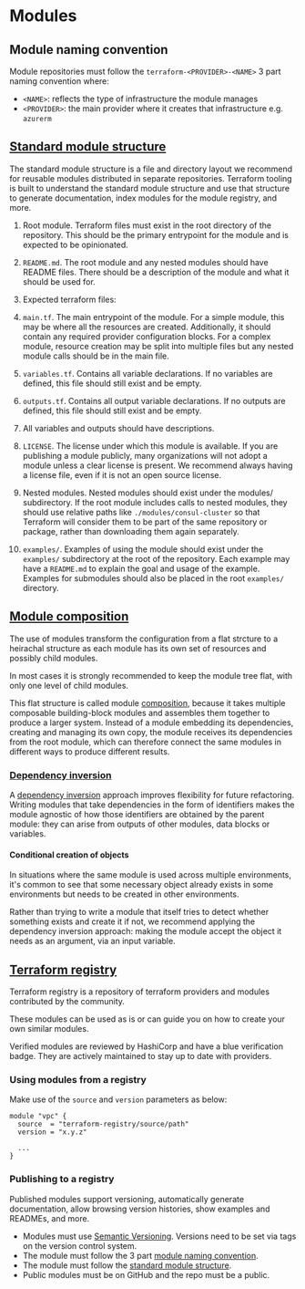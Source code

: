 # Modules

## Module naming convention

Module repositories must follow the `terraform-<PROVIDER>-<NAME>` 3 part naming
convention where:
- `<NAME>`: reflects the type of infrastructure the module manages
- `<PROVIDER>`: the main provider where it creates that infrastructure e.g. `azurerm`

## [Standard module structure](https://developer.hashicorp.com/terraform/language/modules/develop/structure)

The standard module structure is a file and directory layout we recommend for
reusable modules distributed in separate repositories. Terraform tooling is
built to understand the standard module structure and use that structure to
generate documentation, index modules for the module registry, and more.

1. Root module. Terraform files must exist in the root directory of the repository.
  This should be the primary entrypoint for the module and is expected to be opinionated.

2. `README.md`. The root module and any nested modules should have README files.
  There should be a description of the module and what it should be used for.

3. Expected terraform files:
  1. `main.tf`. The main entrypoint of the module. For a simple module, this
    may be where all the resources are created. Additionally, it should contain
    any required provider configuration blocks. For a complex module, resource
    creation may be split into multiple files but any nested module calls should
    be in the main file.
  2. `variables.tf`. Contains all variable declarations. If no variables are
     defined, this file should still exist and be empty.
  3. `outputs.tf`. Contains all output variable declarations. If no outputs are
     defined, this file should still exist and be empty.

4. All variables and outputs should have descriptions.

5. `LICENSE`. The license under which this module is available. If you are publishing
  a module publicly, many organizations will not adopt a module unless a clear
  license is present. We recommend always having a license file, even if it is
  not an open source license.

6. Nested modules. Nested modules should exist under the modules/ subdirectory. If
  the root module includes calls to nested modules, they should use relative paths
  like `./modules/consul-cluster` so that Terraform will consider them to be part
  of the same repository or package, rather than downloading them again separately.

7. `examples/`. Examples of using the module should exist under the `examples/`
  subdirectory at the root of the repository. Each example may have a `README.md`
  to explain the goal and usage of the example. Examples for submodules should
  also be placed in the root `examples/` directory.

## [Module composition](https://developer.hashicorp.com/terraform/language/modules/develop/composition)

The use of modules transform the configuration from a flat strcture to a
heirachal structure as each module has its own set of resources and
possibly child modules.

In most cases it is strongly recommended to  keep the module tree flat,
with only one level of child modules.

This flat structure is called module
[composition](https://en.wikipedia.org/wiki/Composability), because
it takes multiple composable building-block modules and assembles
them together to produce a larger system. Instead of a module embedding
its dependencies, creating and managing its own copy, the module
receives its dependencies from the root module, which can therefore
connect the same modules in different ways to produce different results.

### [Dependency inversion](https://developer.hashicorp.com/terraform/language/modules/develop/composition#dependency-inversion)

A
[dependency inversion](https://en.wikipedia.org/wiki/Dependency_inversion_principle)
approach improves flexibility for future refactoring. Writing modules
that take dependencies in the form of identifiers makes the module
agnostic of how those identifiers are obtained by the parent module:
they can arise from outputs of other modules, data blocks or variables.

#### Conditional creation of objects

In situations where the same module is used across multiple environments, it's common
to see that some necessary object already exists in some environments but needs to be
created in other environments.

Rather than trying to write a module that itself tries to detect whether something
exists and create it if not, we recommend applying the dependency inversion approach:
making the module accept the object it needs as an argument, via an input variable.

## [Terraform registry](https://registry.terraform.io/)

Terraform registry is a repository of terraform providers and modules
contributed by the community.

These modules can be used as is or can guide you on how to create your own
similar modules.

Verified modules are reviewed by HashiCorp and have a blue verification badge.
They are actively maintained to stay up to date with providers.

### Using modules from a registry

Make use of the `source` and `version` parameters as below:

```
module "vpc" {
  source  = "terraform-registry/source/path"
  version = "x.y.z"

  ...
}
```

### Publishing to a registry

Published modules support versioning, automatically generate documentation,
allow browsing version histories, show examples and READMEs, and more.

- Modules must use [Semantic Versioning](https://semver.org/). Versions need to
  be set via tags on the version control system.
- The module must follow the 3 part
  [module naming convention](#module-naming-convention).
- The module must follow the
  [standard module structure](#standard-module-structure).
- Public modules must be on GitHub and the repo must be a public.
